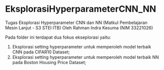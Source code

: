 # EksplorasiHyperparameterCNN_NN
Tugas Eksplorasi Hyperparameter CNN dan NN (Matkul Pembelajaran Mesin Lanjut - S3 STEI ITB)
Oleh Rahman Indra Kesuma (NIM 33221026)

Pada folder ini terdapat dua fokus ekseplorasi yaitu:
1. Eksplorasi setting hyperparameter untuk memperoleh model terbaik CNN pada CIFAR10 Dataset;
2. Eksplorasi setting hyperparameter untuk memperoleh model terbaik NN pada Boston Housing Price Dataset;

